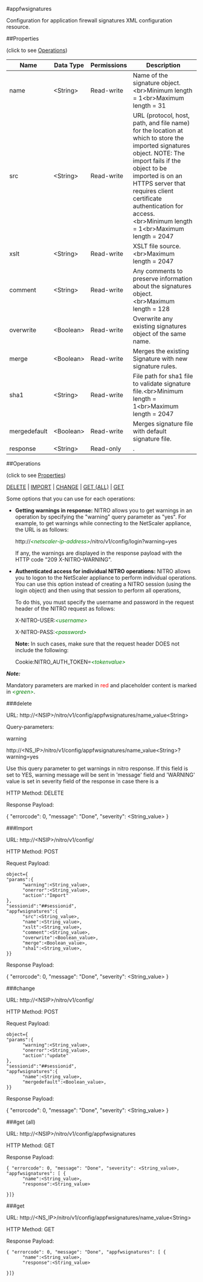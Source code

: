 #appfwsignatures

Configuration for application firewall signatures XML configuration resource.


##Properties 
<span>(click to see [Operations](#operations))</span>


<table><thead><tr><th>Name</th><th> Data Type</th><th> Permissions</th><th>Description</th></tr></thead><tbody><tr><td>name</td><td>&lt;String></td><td>Read-write</td><td>Name of the signature object.&lt;br>Minimum length = 1&lt;br>Maximum length = 31</td><tr><tr><td>src</td><td>&lt;String></td><td>Read-write</td><td>URL (protocol, host, path, and file name) for the location at which to store the imported signatures object. NOTE: The import fails if the object to be imported is on an HTTPS server that requires client certificate authentication for access.&lt;br>Minimum length = 1&lt;br>Maximum length = 2047</td><tr><tr><td>xslt</td><td>&lt;String></td><td>Read-write</td><td>XSLT file source.&lt;br>Maximum length = 2047</td><tr><tr><td>comment</td><td>&lt;String></td><td>Read-write</td><td>Any comments to preserve information about the signatures object.&lt;br>Maximum length = 128</td><tr><tr><td>overwrite</td><td>&lt;Boolean></td><td>Read-write</td><td>Overwrite any existing signatures object of the same name.</td><tr><tr><td>merge</td><td>&lt;Boolean></td><td>Read-write</td><td>Merges the existing Signature with new signature rules.</td><tr><tr><td>sha1</td><td>&lt;String></td><td>Read-write</td><td>File path for sha1 file to validate signature file.&lt;br>Minimum length = 1&lt;br>Maximum length = 2047</td><tr><tr><td>mergedefault</td><td>&lt;Boolean></td><td>Read-write</td><td>Merges signature file with default signature file.</td><tr><tr><td>response</td><td>&lt;String></td><td>Read-only</td><td>.</td><tr></tbody></table>
##Operations 
<span>(click to see [Properties](#properties))</span>


[DELETE](#delete) | [IMPORT](#import) | [CHANGE](#change) | [GET (ALL)](#get-(all)) | [GET](#get)


Some options that you can use for each operations:
<ul><li><p><b>Getting warnings in response:</b> NITRO allows you to get warnings in an operation by specifying the "warning" query parameter as "yes". For example, to get warnings while connecting to the NetScaler appliance, the URL is as follows:</p><p>http://<span style="color:green;font-style:italic;">&lt;netscaler-ip-address&gt;</span>/nitro/v1/config/login?warning=yes</p><p>If any, the warnings are displayed in the response payload with the HTTP code "209 X-NITRO-WARNING".</p></li><li><p><b>Authenticated access for individual NITRO operations:</b> NITRO allows you to logon to the NetScaler appliance to perform individual operations. You can use this option instead of creating a NITRO session (using the login object) and then using that session to perform all operations,</p><p>To do this, you must specify the username and password in the request header of the NITRO request as follows:</p><p>X-NITRO-USER:<span style="color:green;font-style:italic;">&lt;username&gt;</span></p><p>X-NITRO-PASS:<span style="color:green;font-style:italic;">&lt;password&gt;</span></p><p><b>Note:</b> In such cases, make sure that the request header DOES not include the following:</p><p>Cookie:NITRO_AUTH_TOKEN=<span style="color:green;font-style:italic;">&lt;tokenvalue&gt;</span></p></li></ul>



***Note:*** 
Mandatory parameters are marked in <span style="color:#FF0000;">red</span> and placeholder content is marked in <span style="color:green;font-style:italic">&lt;green&gt;</span>.

###delete



URL: http://&lt;NSIP&gt;/nitro/v1/config/appfwsignatures/name_value&lt;String&gt;
Query-parameters:
warning
http://&lt;NS_IP&gt;/nitro/v1/config/appfwsignatures/name_value&lt;String&gt;?warning=yes
Use this query parameter to get warnings in nitro response. If this field is set to YES, warning message will be sent in 'message' field and 'WARNING' value is set in severity field of the response in case there is a



HTTP Method: DELETE
Response Payload: 
{ "errorcode": 0, "message": "Done", "severity": <String_value> }


###Import



URL: http://&lt;NSIP&gt;/nitro/v1/config/
HTTP Method: POST
Request Payload: ```object={"params":{      "warning":<String_value>,      "onerror":<String_value>,      "action":"Import"},"sessionid":"##sessionid","appfwsignatures":{      "src":<String_value>,      "name":<String_value>,      "xslt":<String_value>,      "comment":<String_value>,      "overwrite":<Boolean_value>,      "merge":<Boolean_value>,      "sha1":<String_value>,}}```
Response Payload: 
{ "errorcode": 0, "message": "Done", "severity": <String_value> }


###change



URL: http://&lt;NSIP&gt;/nitro/v1/config/
HTTP Method: POST
Request Payload: ```object={"params":{      "warning":<String_value>,      "onerror":<String_value>,      "action":"update"},"sessionid":"##sessionid","appfwsignatures":{      "name":<String_value>,      "mergedefault":<Boolean_value>,}}```
Response Payload: 
{ "errorcode": 0, "message": "Done", "severity": <String_value> }


###get (all)



URL: http://&lt;NSIP&gt;/nitro/v1/config/appfwsignatures
HTTP Method: GET
Response Payload: ```{ "errorcode": 0, "message": "Done", "severity": <String_value>, "appfwsignatures": [ {      "name":<String_value>,      "response":<String_value>}]}```



###get



URL: http://&lt;NS_IP&gt;/nitro/v1/config/appfwsignatures/name_value&lt;String&gt;
HTTP Method: GET
Response Payload: ```{ "errorcode": 0, "message": "Done", "appfwsignatures": [ {      "name":<String_value>,      "response":<String_value>}]}```



